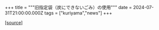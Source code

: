 +++
title = """旧指定袋（炭にできないごみ）の使用"""
date = 2024-07-31T21:00:00.000Z
tags = ["kuriyama","news"]
+++


[[source]](https://www.town.kuriyama.hokkaido.jp/soshiki/45/28035.html)
